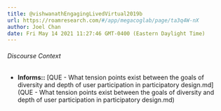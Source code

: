 ```yaml
---
title: @vishwanathEngagingLivedVirtual2019b
url: https://roamresearch.com/#/app/megacoglab/page/ta3q4W-nX
author: Joel Chan
date: Fri May 14 2021 11:27:46 GMT-0400 (Eastern Daylight Time)
---
```




###### Discourse Context

- **Informs::** [QUE - What tension points exist between the goals of diversity and depth of user participation in participatory design.md](QUE - What tension points exist between the goals of diversity and depth of user participation in participatory design.md)

